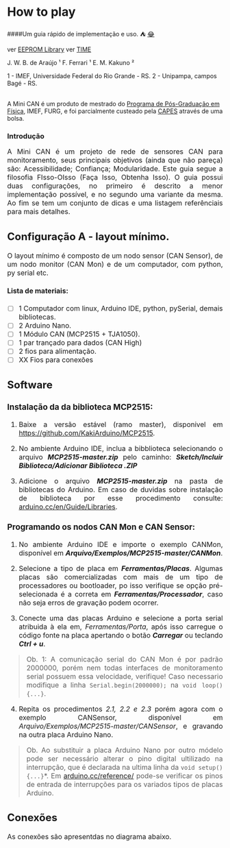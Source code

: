 # How to play
####Um guia rápido de implementação e uso. :tent: [:joy:](https://gist.github.com/rxaviers/7360908)

ver [EEPROM Library](https://www.arduino.cc/en/Reference/EEPROM)
ver [TIME](https://playground.arduino.cc/Code/Time/)

J. W. B. de Araújo ¹
F. Ferrari ¹
E. M. Kakuno ²<br>

1 - IMEF, Universidade Federal do Rio Grande - RS.
2 - Unipampa, campos Bagé - RS.<br><br>

A Mini CAN é um produto de mestrado do [Programa de Pós-Graduação em Física](https://ppgfisica.furg.br/), IMEF, FURG, e foi parcialmente custeado pela [CAPES](https://www.gov.br/capes/pt-br) através de uma bolsa.

### Introdução
<div style="text-align: justify"> <font size="3pt" style="arial">
A Mini CAN é um projeto de rede de sensores CAN para monitoramento, seus principais objetivos (ainda que não pareça) são: Acessibilidade; Confiança; Modularidade.
Este guia segue a filosofia FIsso-OIsso (Faça Isso, Obtenha Isso). O guia possui duas configurações, no primeiro é descrito a menor implementação possível, e no segundo uma variante da mesma. Ao fim se tem um conjunto de dicas e uma listagem referênciais para mais detalhes.
<div>

## Configuração A - layout mínimo.
<div style="text-align: justify"> <font size="3pt" style="arial">
O layout mínimo é composto de um nodo sensor (CAN Sensor), de um nodo monitor (CAN Mon) e de um computador, com python, py serial etc.
<div>

#### Lista de materiais:
- [ ] 1 Computador com linux, Arduino IDE, python, pySerial, demais bibliotecas.
- [ ] 2 Arduino Nano.
- [ ] 1 Módulo CAN (MCP2515 + TJA1050).
- [ ] 1 par trançado para dados (CAN High)
- [ ] 2 fios para alimentação.
- [ ] XX Fios para conexões

## Software
### Instalação da da biblioteca MCP2515:
1. Baixe a versão estável (ramo master), disponivel em https://github.com/KakiArduino/MCP2515.

2. No ambiente Arduino IDE, inclua a bibblioteca selecionando o arquivo ***MCP2515-master.zip*** pelo caminho: ***Sketch/Incluir Biblioteca/Adicionar Biblioteca .ZIP***

2. Adicione o arquivo  ***MCP2515-master.zip*** na pasta de bibliotecas do Arduino. Em caso de duvidas sobre instalação de biblioteca por esse procedimento consulte: [arduino.cc/en/Guide/Libraries](https://www.arduino.cc/en/Guide/Libraries#importing-a-zip-library).

### Programando os nodos CAN Mon e CAN Sensor:
1. No ambiente Arduino IDE e importe o exemplo CANMon, disponível em ***Arquivo/Exemplos/MCP2515-master/CANMon***.

2. Selecione a tipo de placa em ***Ferramentas/Placas***. Algumas placas são comercializadas com mais de um tipo de processadores ou bootloader, po isso verifique se opção pré-selecionada é a correta em ***Ferramentas/Processador***, caso não seja erros de gravação podem ocorrer.

3. Conecte uma das placas Arduino e selecione a porta serial atribuida à ela em, *Ferramentas/Porta*, após isso carregue o código fonte na placa apertando o botão ***Carregar*** ou teclando ***Ctrl + u***.

> Ob. 1: A comunicação serial do CAN Mon é por padrão 2000000, porém nem todas interfaces de monitoramento serial possuem essa velocidade, verifique! Caso necessario modifique a linha `Serial.begin(2000000);` na `void loop(){...}`.

4. Repita os procedimentos *2.1, 2.2 e 2.3* porém agora com o exemplo CANSensor, disponível em *Arquivo/Exemplos/MCP2515-master/CANSensor*, e gravando na outra placa Arduino Nano.

> Ob. Ao substituir a placa Arduino Nano por outro módelo pode ser necessário alterar o pino digital ultilizado na interrupção, que é declarada na ultima linha da `void setup(){...}`*. Em [arduino.cc/reference/](https://www.arduino.cc/reference/pt/language/functions/external-interrupts/attachinterrupt/) pode-se verificar os pinos de entrada de interrupções para os variados tipos de placas Arduino.

## Conexões
As conexões são apresentdas no diagrama abaixo.
